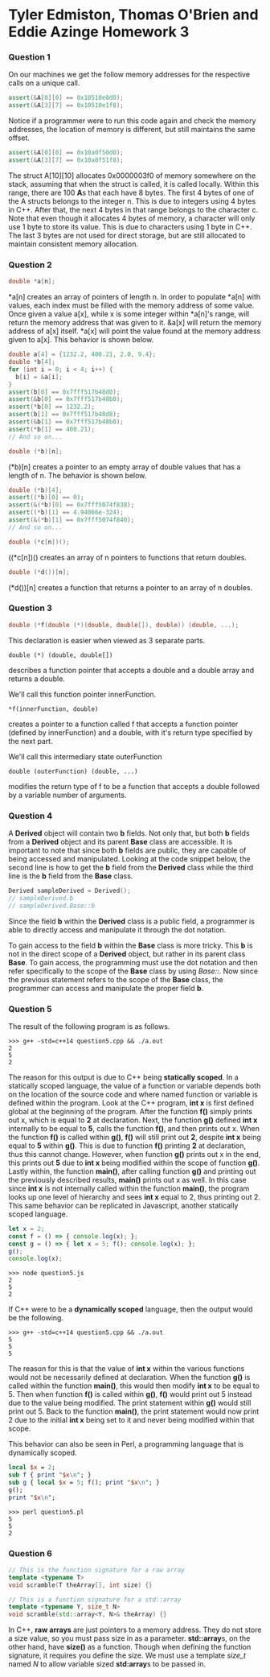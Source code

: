 # Tyler Edmiston, Thomas O'Brien and Eddie Azinge Homework 3

### Question 1

On our machines we get the follow memory addresses for the respective calls on a unique call.
```c++
assert(&A[0][0] == 0x10510e0d0);
assert(&A[3][7] == 0x10510e1f8);
```

Notice if a programmer were to run this code again and check the memory addresses, the location of memory is different, but still maintains the same offset.
```c++
assert(&A[0][0] == 0x10a0f50d0);
assert(&A[3][7] == 0x10a0f51f8);
```

The struct A[10][10] allocates 0x0000003f0 of memory somewhere on the stack, assuming that when the struct is called, it is called locally. Within this range, there are 100 **A**s that each have 8 bytes. The first 4 bytes of one of the A structs belongs to the integer n. This is due to integers using 4 bytes in C++. After that, the next 4 bytes in that range belongs to the character c. Note that even though it allocates 4 bytes of memory, a character will only use 1 byte to store its value. This is due to characters using 1 byte in C++. The last 3 bytes are not used for direct storage, but are still allocated to maintain consistent memory allocation.

### Question 2

```c++
double *a[n];
```

&ast;a[n] creates an array of pointers of length n. In order to populate &ast;a[n] with values, each index must be filled with the memory address of some value. Once given a value a[x], while x is some integer within &ast;a[n]'s range, will return the memory address that was given to it. &a[x] will return the memory address of a[x] itself. &ast;a[x] will point the value found at the memory address given to a[x]. This behavior is shown below.

```c++
double a[4] = {1232.2, 400.21, 2.0, 9.4};
double *b[4];
for (int i = 0; i < 4; i++) {
  b[i] = &a[i];
}
assert(b[0] == 0x7fff517b48d0);
assert(&b[0] == 0x7fff517b48b0);
assert(*b[0] == 1232.2);
assert(b[1] == 0x7fff517b48d8);
assert(&b[1] == 0x7fff517b48b8);
assert(*b[1] == 400.21);
// And so on...
```

```c++
double (*b)[n];
```
(&ast;b)[n] creates a pointer to an empty array of double values that has a length of n. The behavior is shown below.

```c++
double (*b)[4];
assert((*b)[0] == 0);
assert(&(*b)[0] == 0x7fff5074f838);
assert((*b)[1] == 4.94066e-324);
assert(&(*b)[1] == 0x7fff5074f840);
// And so on...
```

```c++
double (*c[n])();
```
((&ast;c[n])() creates an array of n pointers to functions that return doubles.

```c++
double (*d())[n];
```
(&ast;d())[n] creates a function that returns a pointer to an array of n doubles.

### Question 3

```c++
double (*f(double (*)(double, double[]), double)) (double, ...);
```

This declaration is easier when viewed as 3 separate parts.

`double (*) (double, double[])`

describes a function pointer that accepts a double and a double array and returns a double.

We'll call this function pointer innerFunction.

`*f(innerFunction, double)`

creates a pointer to a function called f that accepts a function pointer (defined by innerFunction) and a double, with it's return type specified by the next part.

We'll call this intermediary state outerFunction

`double (outerFunction) (double, ...)`

modifies the return type of f to be a function that accepts a double followed by a variable number of arguments.

### Question 4

A **Derived** object will contain two **b** fields. Not only that, but both **b** fields from a **Derived** object and its parent **Base** class are accessible. It is important to note that since both **b** fields are public, they are capable of being accessed and manipulated. Looking at the code snippet below, the second line is how to get the **b** field from the **Derived** class while the third line is the **b** field from the **Base** class.

```c++
Derived sampleDerived = Derived();
// sampleDerived.b
// sampleDerived.Base::b
```
Since the field **b** within the **Derived** class is a public field, a programmer is able to directly access and manipulate it through the dot notation.

To gain access to the field **b** within the **Base** class is more tricky. This **b** is not in the direct scope of a **Derived** object, but rather in its parent class **Base**. To gain access, the programming must use the dot notation and then refer specifically to the scope of the **Base** class by using _Base::_. Now since the previous statement refers to the scope of the **Base** class, the programmer can access and manipulate the proper field **b**.

### Question 5

The result of the following program is as follows.
```shell
>>> g++ -std=c++14 question5.cpp && ./a.out
2
5
2
```

The reason for this output is due to C++ being **statically scoped**. In a statically scoped language, the value of a function or variable depends both on the location of the source code and where named function or variable is defined within the program. Look at the C++ program, **int x** is first defined global at the beginning of the program. After the function **f()** simply prints out x, which is equal to **2** at declaration. Next, the function **g()** defined **int x** internally to be equal to **5**, calls the function **f()**, and then prints out x. When the function **f()** is called within **g()**, **f()** will still print out **2**, despite **int x** being equal to **5** within **g()**. This is due to function **f()** printing **2** at declaration, thus this cannot change. However, when function **g()** prints out x in the end, this prints out **5** due to **int x** being modified within the scope of function **g()**. Lastly within, the function **main()**, after calling function **g()** and printing out the previously described results, **main()** prints out x as well. In this case since **int x** is not internally called within the function **main()**, the program looks up one level of hierarchy and sees **int x** equal to 2, thus printing out 2. This same behavior can be replicated in Javascript, another statically scoped language.

```js
let x = 2;
const f = () => { console.log(x); };
const g = () => { let x = 5; f(); console.log(x); };
g();
console.log(x);
```
```shell
>>> node question5.js
2
5
2
```

If C++ were to be a **dynamically scoped** language, then the output would be the following.

```shell
>>> g++ -std=c++14 question5.cpp && ./a.out
5
5
5
```

The reason for this is that the value of **int x** within the various functions would not be necessarily defined at declaration. When the function **g()** is called within the function **main()**, this would then modify **int x** to be equal to 5. Then when function **f()** is called within **g()**, **f()** would print out 5 instead due to the value being modified. The print statement within **g()** would still print out 5. Back to the function **main()**, the print statement would now print 2 due to the initial **int x** being set to it and never being modified within that scope.

This behavior can also be seen in Perl, a programming language that is dynamically scoped.

```perl
local $x = 2;
sub f { print "$x\n"; }
sub g { local $x = 5; f(); print "$x\n"; }
g();
print "$x\n";
```
```shell
>>> perl question5.pl
5
5
2
```

### Question 6

```c++
// This is the function signature for a raw array
template <typename T>
void scramble(T theArray[], int size) {}

// This is a function signature for a std::array
template <typename Y, size_t N>
void scramble(std::array<Y, N>& theArray) {}
```

In C++, **raw arrays** are just pointers to a memory address. They do not store a size value, so you must pass size in as a parameter.
**std::array**s, on the other hand, have **size()** as a function. Though when defining the function signature, it requires you define the size. We must use a template *size_t* named *N* to allow variable sized **std:array**s to be passed in.
